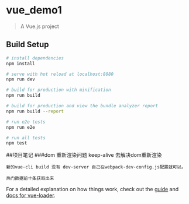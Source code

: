 # vue_demo1

> A Vue.js project

## Build Setup

``` bash
# install dependencies
npm install

# serve with hot reload at localhost:8080
npm run dev

# build for production with minification
npm run build

# build for production and view the bundle analyzer report
npm run build --report

# run e2e tests
npm run e2e

# run all tests
npm test
```
##项目笔记
  ###dom 重新渲染问题
    keep-alive 去解决dom重新渲染
    
    新的vue-cli build 没有 dev-server 自己在webpack-dev-config.js配置就可以。
    
    热门数据前十条获取出来
    
For a detailed explanation on how things work, check out the [guide](http://vuejs-templates.github.io/webpack/) and [docs for vue-loader](http://vuejs.github.io/vue-loader).

